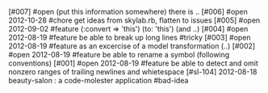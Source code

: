 [#007] #open (put this information somewhere) there is ..
[#006] #open 2012-10-28 #chore get ideas from skylab.rb, flatten to issues
[#005] #open 2012-09-02 #feature (:convert => 'this') (to: 'this') (and ..)
[#004] #open 2012-08-19 #feature be able to break up long lines #tricky
[#003] #open 2012-08-19 #feature as an excercise of a model transformation (..)
[#002] #open 2012-08-19 #feature be able to rename a symbol (following conventions)
[#001] #open 2012-08-19 #feature be able to detect and omit nonzero ranges of trailing newlines and whietespace
[#sl-104] 2012-08-18 beauty-salon : a code-molester application #bad-idea
